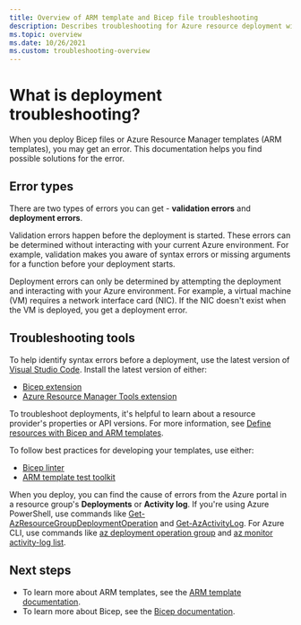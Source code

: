 ```yaml
---
title: Overview of ARM template and Bicep file troubleshooting
description: Describes troubleshooting for Azure resource deployment with Azure Resource Manager templates (ARM templates) and Bicep files.
ms.topic: overview
ms.date: 10/26/2021
ms.custom: troubleshooting-overview
---
```


# What is deployment troubleshooting?

When you deploy Bicep files or Azure Resource Manager templates (ARM templates), you may get an error. This documentation helps you find possible solutions for the error.

## Error types

There are two types of errors you can get - **validation errors** and **deployment errors**.

Validation errors happen before the deployment is started. These errors can be determined without interacting with your current Azure environment. For example, validation makes you aware of syntax errors or missing arguments for a function before your deployment starts.

Deployment errors can only be determined by attempting the deployment and interacting with your Azure environment. For example, a virtual machine (VM) requires a network interface card (NIC). If the NIC doesn't exist when the VM is deployed, you get a deployment error.

## Troubleshooting tools

To help identify syntax errors before a deployment, use the latest version of [Visual Studio Code](https://code.visualstudio.com). Install the latest version of either:

* [Bicep extension](https://marketplace.visualstudio.com/items?itemName=ms-azuretools.vscode-bicep)
* [Azure Resource Manager Tools extension](https://marketplace.visualstudio.com/items?itemName=msazurermtools.azurerm-vscode-tools)

To troubleshoot deployments, it's helpful to learn about a resource provider's properties or API versions. For more information, see [Define resources with Bicep and ARM templates](/azure/templates).

To follow best practices for developing your templates, use either:

* [Bicep linter](../bicep/linter.md)
* [ARM template test toolkit](../templates/test-toolkit.md)

When you deploy, you can find the cause of errors from the Azure portal in a resource group's **Deployments** or **Activity log**. If you're using Azure PowerShell, use commands like [Get-AzResourceGroupDeploymentOperation](/powershell/module/az.resources/get-azresourcegroupdeploymentoperation) and [Get-AzActivityLog](/powershell/module/az.monitor/get-azactivitylog). For Azure CLI, use commands like [az deployment operation group](/cli/azure/deployment/operation/group) and [az monitor activity-log list](/cli/azure/monitor/activity-log#az_monitor_activity_log_list).

## Next steps

- To learn more about ARM templates, see the [ARM template documentation](/azure/azure-resource-manager/templates).
- To learn more about Bicep, see the [Bicep documentation](/azure/azure-resource-manager/bicep).
